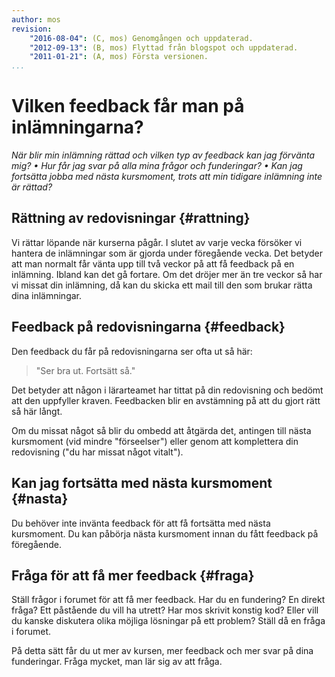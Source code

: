 ```yaml
---
author: mos
revision:
    "2016-08-04": (C, mos) Genomgången och uppdaterad.
    "2012-09-13": (B, mos) Flyttad från blogspot och uppdaterad.
    "2011-01-21": (A, mos) Första versionen.
...
```

Vilken feedback får man på inlämningarna?
==================================

*När blir min inlämning rättad och vilken typ av feedback kan jag förvänta mig? • Hur får jag svar på alla mina frågor och funderingar? • Kan jag fortsätta jobba med nästa kursmoment, trots att min tidigare inlämning inte är rättad?*



Rättning av redovisningar {#rattning}
------------------------------------------

Vi rättar löpande när kurserna pågår. I slutet av varje vecka försöker vi hantera de inlämningar som är gjorda under föregående vecka. Det betyder att man normalt får vänta upp till två veckor på att få feedback på en inlämning. Ibland kan det gå fortare. Om det dröjer mer än tre veckor så har vi missat din inlämning, då kan du skicka ett mail till den som brukar rätta dina inlämningar.



Feedback på redovisningarna {#feedback}
------------------------------------------

Den feedback du får på redovisningarna ser ofta ut så här:

> "Ser bra ut. Fortsätt så."

Det betyder att någon i lärarteamet har tittat på din redovisning och bedömt att den uppfyller kraven. Feedbacken blir en avstämning på att du gjort rätt så här långt.

Om du missat något så blir du ombedd att åtgärda det, antingen till nästa kursmoment (vid mindre "förseelser") eller genom att komplettera din redovisning ("du har missat något vitalt").



Kan jag fortsätta med nästa kursmoment {#nasta}
------------------------------------------

Du behöver inte invänta feedback för att få fortsätta med nästa kursmoment. Du kan påbörja nästa kursmoment innan du fått feedback på föregående. 



Fråga för att få mer feedback {#fraga}
------------------------------------------

Ställ frågor i forumet för att få mer feedback. Har du en fundering? En direkt fråga? Ett påstående du vill ha utrett? Har mos skrivit konstig kod? Eller vill du kanske diskutera olika möjliga lösningar på ett problem? Ställ då en fråga i forumet.

På detta sätt får du ut mer av kursen, mer feedback och mer svar på dina funderingar. Fråga mycket, man lär sig av att fråga. 
